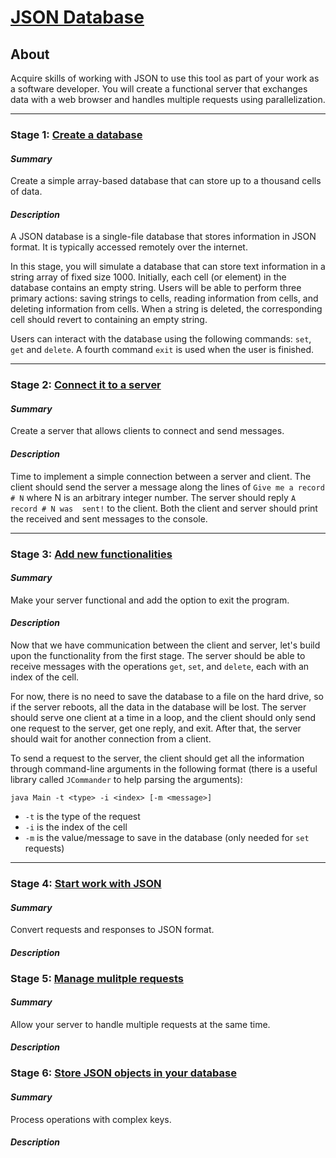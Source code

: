 # [JSON Database](https://hyperskill.org/projects/65)

## About

Acquire skills of working with JSON to use this tool as part of your work as a software developer. You will create a
functional server that exchanges data with a web browser and handles multiple requests using parallelization.

---

### Stage 1: [Create a database](https://hyperskill.org/projects/65/stages/348/implement)

#### _Summary_

Create a simple array-based database that can store up to a thousand cells of data.

#### _Description_

A JSON database is a single-file database that stores information in JSON format. It is typically accessed remotely
over the internet.

In this stage, you will simulate a database that can store text information in a string array of fixed size 1000.
Initially, each cell (or element) in the database contains an empty string. Users will be able to perform three
primary actions: saving strings to cells, reading information from cells, and deleting information from cells. When
a string is deleted, the corresponding cell should revert to containing an empty string.

Users can interact with the database using the following commands: `set`, `get` and `delete`. A fourth command
`exit` is used when the user is finished.

---

### Stage 2: [Connect it to a server](https://hyperskill.org/projects/65/stages/349/implement)

#### _Summary_

Create a server that allows clients to connect and send messages.

#### _Description_

Time to implement a simple connection between a server and client. The client should send the server a message along
the lines of `Give me a record # N` where N is an arbitrary integer number. The server should reply `A record # N was 
sent!` to the client. Both the client and server should print the received and sent messages to the console.

---

### Stage 3: [Add new functionalities](https://hyperskill.org/projects/65/stages/350/implement)

#### _Summary_

Make your server functional and add the option to exit the program.

#### _Description_

Now that we have communication between the client and server, let's build upon the functionality from the first stage.
The server should be able to receive messages with the operations `get`, `set`, and `delete`, each with an index of the
cell.

For now, there is no need to save the database to a file on the hard drive, so if the server reboots, all the data in
the database will be lost. The server should serve one client at a time in a loop, and the client should only send 
one request to the server, get one reply, and exit. After that, the server should wait for another connection from a 
client.

To send a request to the server, the client should get all the information through command-line arguments in the 
following format (there is a useful library called `JCommander` to help parsing the arguments): 

`java Main -t <type> -i <index> [-m <message>]`
- `-t` is the type of the request
- `-i` is the index of the cell
- `-m` is the value/message to save in the database (only needed for `set` requests)

---

### Stage 4: [Start work with JSON](https://hyperskill.org/projects/65/stages/351/implement)

#### _Summary_

Convert requests and responses to JSON format.

#### _Description_

### Stage 5: [Manage mulitple requests](https://hyperskill.org/projects/65/stages/352/implement)

#### _Summary_

Allow your server to handle multiple requests at the same time.

#### _Description_

### Stage 6: [Store JSON objects in your database](https://hyperskill.org/projects/65/stages/353/implement)

#### _Summary_

Process operations with complex keys.

#### _Description_
